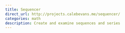 ```yaml
---
title: Sequencer
direct_url: http://projects.calebevans.me/sequencer/
categories: math
description: Create and examine sequences and series
---
```

